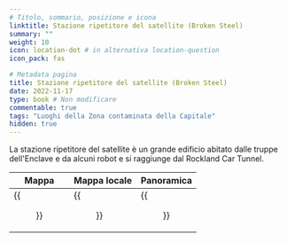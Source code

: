 ```yaml
---
# Titolo, sommario, posizione e icona
linktitle: Stazione ripetitore del satellite (Broken Steel)
summary: ""
weight: 10
icon: location-dot # in alternativa location-question
icon_pack: fas

# Metadata pagina
title: Stazione ripetitore del satellite (Broken Steel)
date: 2022-11-17
type: book # Non modificare
commentable: true
tags: "Luoghi della Zona contaminata della Capitale"
hidden: true
---
```




La stazione ripetitore del satellite è un grande edificio abitato dalle truppe dell'Enclave e da alcuni robot e si raggiunge dal Rockland Car Tunnel.

| Mappa                                           | Mappa locale                                         | Panoramica                                      |
| ----------------------------------------------- | ---------------------------------------------------- | ----------------------------------------------- |
| {{<figure src="fo3/Rockland_Car_Tunnel_map.webp">}} | {{<figure src="fo3/Fo3BS_Satellite_facility_map.webp">}} | {{<figure src="fo3/Satellite_Relay_Station.webp">}} |


